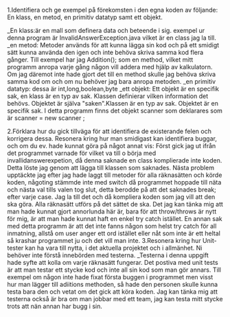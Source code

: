 1.Identifiera och ge exempel på förekomsten i den egna koden av följande: En klass, en metod, en primitiv datatyp samt ett objekt.

_En klass:är en mall som definera data och beteende i sig. exempel ur denna program är InvalidAnswerException.java vilket är en class jag la till.
_en metod: Metoder används för att kunna lägga sin kod och på ett smidigt sätt kunna använda den igen och inte behöva skriva samma kod flera gånger.
Till exempel har jag Addition(); som en method, vilket mitt programm anropa varje gång någon vill addera med hjälp av kalkulatorn. 
Om jag däremot inte hade gjort det till en method skulle jag behöva skriva samma kod om och om nu behöver jag bara anropa metoden. 
_en primitiv datatyp: dessa är int,long,boolean,byte
_ett objekt: Ett objekt är en specifik sak, en klass är en typ av sak.
Klassen definierar vilken information det behövs. Objektet är själva "saken".Klassen är en typ av sak. Objektet är en specifik sak.
I detta programm finns det objekt scanner som deklarares som är scanner = new scanner ;





2.Förklara hur du gick tillväga för att identifiera de existerande felen och korrigera dessa. Resonera kring hur man smidigast kan identifiera buggar, och om du ev. hade kunnat göra på något annat vis:
Först gick jag ut ifrån det programmet varnade för vilket va till o börja med invallidanswerexpetion, då denna saknade en class komplierade inte koden. 
Detta löste jag genom att lägga till klassen som saknades. Nästa problem upptäckte jag efter jag hade laggt till metoder för alla räknasätten och körde koden, 
någoting stämmde inte med switch då programmet hoppade till näta och nästa val tills valen tog slut, detta berodde på att det saknades break; efter varje case. 
Jag la till det och då kompliera koden som jag vill att den ska göra. Alla räknasätt utförs på det sättet de ska. Det jag kan tänka mig att man hade kunnat gjort annorlunda här är, 
bara för att throw/throws är nytt för mig, är att man hade kunnat haft en enkel try catch istället. 
En annan sak med detta programm är att det inte fanns någon som helst try catch för all inmatning, allstå om user anger ett ord istället eller nåt som inte är ett heltal så krashar programmet ju och det vill man inte. 
3.Resonera kring hur Unit-tester kan ha vara till nytta, i det aktuella projektet och i allmänhet. Ni behöver inte förstå innebörden med testerna.
_Testerna i denna uppgift hade syfte att kolla om varje räknasätt fungerar. Det postiva med unit tests är att man testar ett stycke kod och inte all sin kod som man gör annars. 
Till exempel om någon inte hade fixat första buggen i programmet men visst hur man lägger till adiitions methoden, så hade den personen skulle kunna testa bara den och vetat om det gick att köra koden. 
Jag kan tänka mig att testerna också är bra om man jobbar med ett team, jag kan testa mitt stycke trots att nän annan har bugg i sin. 